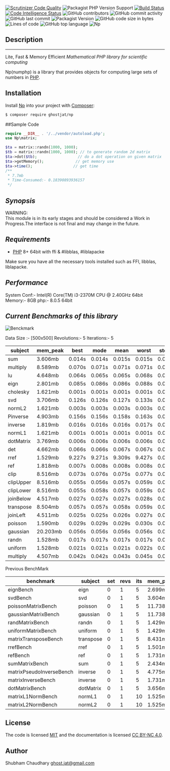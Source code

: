 [![Scrutinizer Code Quality](https://scrutinizer-ci.com/g/ghostjat/Np/badges/quality-score.png?b=main)](https://scrutinizer-ci.com/g/ghostjat/Np/?branch=main)
![Packagist PHP Version Support](https://img.shields.io/packagist/php-v/ghostjat/Np)
[![Build Status](https://scrutinizer-ci.com/g/ghostjat/Np/badges/build.png?b=main)](https://scrutinizer-ci.com/g/ghostjat/Np/build-status/main)
[![Code Intelligence Status](https://scrutinizer-ci.com/g/ghostjat/Np/badges/code-intelligence.svg?b=main)](https://scrutinizer-ci.com/code-intelligence)
![GitHub contributors](https://img.shields.io/github/contributors/ghostjat/Np)
![GitHub commit activity](https://img.shields.io/github/commit-activity/m/ghostjat/Np)
![GitHub last commit](https://img.shields.io/github/last-commit/ghostjat/Np)
![Packagist Version](https://img.shields.io/packagist/v/ghostjat/Np)
![GitHub code size in bytes](https://img.shields.io/github/languages/code-size/ghostjat/Np)
![Lines of code](https://img.shields.io/tokei/lines/github/ghostjat/Np)
![GitHub top language](https://img.shields.io/github/languages/top/ghostjat/Np)
![Np](https://github.com/ghostjat/numphp/blob/main/np.png)

## Description
   -----------
Lite, Fast &amp; Memory Efficient *Mathematical PHP library for scientific computing*

Np(numphp) is a library that provides objects for computing large sets of numbers in [PHP](https://php.net).

## Installation
Install [Np](https://packagist.org/packages/ghostjat/np) into your project with [Composer](https://getcomposer.org/):

```sh
$ composer require ghostjat/np
```
##Sample Code
```php
require __DIR__ . '/../vendor/autoload.php';
use Np\matrix;

$ta = matrix::randn(1000, 1000);    
$tb = matrix::randn(1000, 1000); // to generate random 2d matrix
$ta->dot($tb);                  // do a dot operation on given matrix
$ta->getMemory();              // get memory use
$ta->time();                  // get time
/**
 * 7.7mb
 * Time-Consumed:- 0.18390893936157
 */
```
*Synopsis*
--------
WARNING:  
This module is in its early stages and should be considered a Work in Progress.The interface is not final and may change in the future. 

*Requirements*
------------
- [PHP](https://php.net) 8+ 64bit with ffi & #libblas, #liblapacke   

Make sure you have all the necessary tools installed such as FFI, libblas, liblapacke.

*Performance*
-----------

System Conf:- Intel(R) Core(TM) i3-2370M CPU @ 2.40GHz 64bit 
Memory:- 8GB
php:- 8.0.5 64bit

*Current Benchmarks of this library*
-----------------------------------
![Benckmark](https://github.com/ghostjat/numphp/blob/main/npbm.png)

Data Size :- [500x500] Revolutions:- 5 Iterations:- 5

| subject  | mem_peak | best   | mode   | mean   | worst  | stdev |  
|----------|----------|--------|--------|--------|--------|-------|
| sum      | 3.606mb  | 0.014s | 0.014s | 0.015s | 0.015s | 0.000s| 
| multiply | 8.589mb  | 0.070s | 0.071s | 0.071s | 0.071s | 0.000s|
| lu       | 4.648mb  | 0.064s | 0.065s | 0.065s | 0.068s | 0.001s|
| eign     | 2.801mb  | 0.085s | 0.086s | 0.086s | 0.088s | 0.001s|
| cholesky | 1.621mb  | 0.001s | 0.001s | 0.001s | 0.001s | 0.000s|
| svd      | 3.706mb  | 0.126s | 0.126s | 0.127s | 0.133s | 0.002s|
| normL2   | 1.621mb  | 0.003s | 0.003s | 0.003s | 0.003s | 0.000s|
| Pinverse | 4.903mb  | 0.156s | 0.156s | 0.158s | 0.163s | 0.003s|
| inverse  | 1.819mb  | 0.016s | 0.016s | 0.016s | 0.017s | 0.000s|
| normL1   | 1.621mb  | 0.001s | 0.001s | 0.001s | 0.001s | 0.000s|
| dotMatrix| 3.769mb  | 0.006s | 0.006s | 0.006s | 0.006s | 0.000s|
| det      | 4.662mb  | 0.066s | 0.066s | 0.067s | 0.067s | 0.000s|
| rref     | 1.529mb  | 9.227s | 9.271s | 9.309s | 9.427s | 0.072s|
| ref      | 1.818mb  | 0.007s | 0.008s | 0.008s | 0.008s | 0.000s|
| clip     | 8.516mb  | 0.073s | 0.076s | 0.075s | 0.077s | 0.002s|
| clipUpper| 8.516mb  | 0.055s | 0.056s | 0.057s | 0.059s | 0.002s|
| clipLower| 8.516mb  | 0.055s | 0.058s | 0.057s | 0.059s | 0.002s|
| joinBelow| 4.517mb  | 0.027s | 0.027s | 0.027s | 0.028s | 0.000s|
| transpose| 8.504mb  | 0.057s | 0.057s | 0.058s | 0.059s | 0.001s|
| joinLeft | 4.511mb  | 0.025s | 0.025s | 0.026s | 0.027s | 0.001s|
| poisson  | 1.590mb  | 0.029s | 0.029s | 0.029s | 0.030s | 0.000s|
| gaussian | 20.203mb | 0.056s | 0.056s | 0.056s | 0.056s | 0.000s|
| randn    | 1.528mb  | 0.017s | 0.017s | 0.017s | 0.017s | 0.000s|
| uniform  | 1.528mb  | 0.021s | 0.021s | 0.021s | 0.022s | 0.000s|
| multiply | 4.507mb  | 0.042s | 0.042s | 0.043s | 0.045s | 0.001s|

Previous BenchMark

| benchmark                 | subject   | set | revs | its | mem_peak | mode    | rstdev   |
|---------------------------|-----------|-----|------|-----|----------|---------|----------|
| eignBench                 | eign      | 0   | 1    | 5   | 2.699mb  | 0.309s  | ±4.51%   |
| svdBench                  | svd       | 0   | 1    | 5   | 3.604mb  | 0.148s  | ±3.60%   |
| poissonMatrixBench        | poisson   | 0   | 1    | 5   | 11.738mb | 0.105s  | ±7.07%   |
| gaussianMatrixBench       | gaussian  | 0   | 1    | 5   | 11.738mb | 0.112s  | ±17.12%  |
| randMatrixBench           | randn     | 0   | 1    | 5   | 1.429mb  | 0.048s  | ±2.37%   |
| uniformMatrixBench        | uniform   | 0   | 1    | 5   | 1.429mb  | 0.063s  | ±8.16%   |
| matrixTransposeBench      | transpose | 0   | 1    | 5   | 8.431mb  | 0.120s  | ±1.32%   |
| rrefBench                 | rref      | 0   | 1    | 5   | 1.501mb  | 28.513s | ±1.90%   |
| refBench                  | ref       | 0   | 1    | 5   | 1.731mb  | 0.023s  | ±7.24%   |
| sumMatrixBench            | sum       | 0   | 1    | 5   | 2.434mb  | 0.051s  | ±3.59%   |
| matrixPseudoInverseBench  | inverse   | 0   | 1    | 5   | 4.775mb  | 0.222s  | ±13.76%  |
| matrixInverseBench        | inverse   | 0   | 1    | 5   | 1.731mb  | 0.032s  | ±127.50% |
| dotMatrixBench            | dotMatrix | 0   | 1    | 5   | 3.656mb  | 0.013s  | ±27.94%  |
| matrixL1NormBench         | normL1    | 0   | 1    | 10  | 1.525mb  | 0.001s  | ±0.80%   |
| matrixL2NormBench         | normL2    | 0   | 1    | 10  | 1.525mb  | 0.003s  | ±1.63%   |

License
-------
The code is licensed [MIT](LICENSE) and the documentation is licensed [CC BY-NC 4.0](https://creativecommons.org/licenses/by-nc/4.0/).

Author
------
Shubham Chaudhary <ghost.jat@gmail.com>
